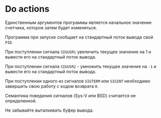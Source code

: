# Do actions

Единственным аргументов программы является начальное значение счетчика, которое затем будет изменяться.

Программа при запуске сообщает на стандартный поток вывода свой `PID`.

При поступлении сигнала `SIGUSR1` увеличить текущее значение на 1 и вывести его на стандартный поток вывода.

При поступлении сигнала `SIGUSR2` - умножить текущее значение на `-1` и вывести его на стандартный поток вывода.

При поступлении одного из сигналов `SIGTERM` или `SIGINT` необходимо завершить свою работу с кодом возврата `0`.

Семантика повединия сигналов (Sys-V или BSD) считается не определенной.

Не забывайте выталкивать буфер вывода.
